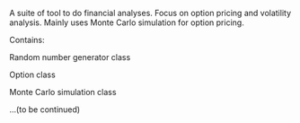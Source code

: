 A suite of tool to do financial analyses. Focus on option pricing and volatility analysis.
Mainly uses Monte Carlo simulation for option pricing. 

Contains:

Random number generator class

Option class

Monte Carlo simulation class

...(to be continued)
